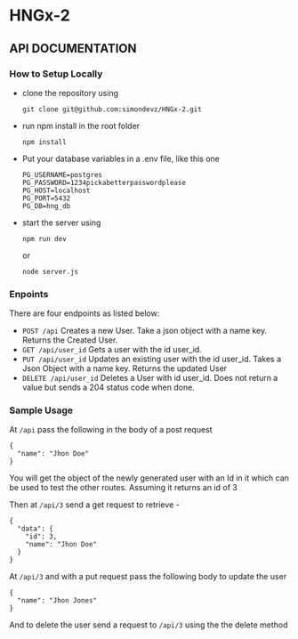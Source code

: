 # HNGx-2
## API DOCUMENTATION
### How to Setup Locally
- clone the repository using
  ```
  git clone git@github.com:simondevz/HNGx-2.git
  ```
- run npm install in the root folder
  ```
  npm install
  ```
- Put your database variables in a .env file, like this one
  ```
  PG_USERNAME=postgres
  PG_PASSWORD=1234pickabetterpasswordplease
  PG_HOST=localhost
  PG_PORT=5432
  PG_DB=hng_db
  ```
- start the server using
  ```
  npm run dev
  ```
  or
  ```
  node server.js
  ```

### Enpoints
There are four endpoints as listed below:
- `POST /api` Creates a new User. Take a json object with a name key. Returns the Created User.
- `GET /api/user_id` Gets a user with the id user_id. 
- `PUT /api/user_id` Updates an existing user with the id user_id. Takes a Json Object with a name key. Returns the updated User
- `DELETE /api/user_id` Deletes a User with id user_id. Does not return a value but sends a 204 status code when done.

### Sample Usage
At `/api` pass the following in the body of a post request
```
{
  "name": "Jhon Doe"
}
```
You will get the object of the newly generated user with an Id in it which can be used to test the other routes. 
Assuming it  returns an id of 3

Then at `/api/3` send a get request to retrieve -
```
{
  "data": {
    "id": 3,
    "name": "Jhon Doe"
  }
}
```


At `/api/3` and with a put request pass the following body to update the user
```
{
  "name": "Jhon Jones"
}
```

And to delete the user send a request to `/api/3` using the the delete method
